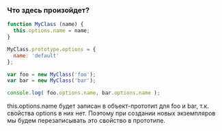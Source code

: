 ### Что здесь произойдет?
```js
function MyClass (name) {
  this.options.name = name;
}

MyClass.prototype.options = {
  name: 'default'
};

var foo = new MyClass('foo');
var bar = new MyClass('bar');

console.log( foo.options.name, bar.options.name );
```

this.options.name будет записан в объект-прототип для foo и bar, т.к. свойства options в них нет. Поэтому при создании новых экземпляров мы будем перезаписывать это свойство в прототипе.
